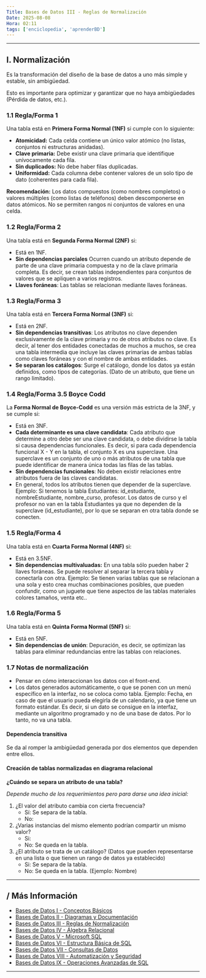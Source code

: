 ```yaml
---
Title: Bases de Datos III - Reglas de Normalización
Date: 2025-08-08
Hora: 02:11
tags: ['enciclopedia', 'aprenderBD']
---
```


---

## I. Normalización

Es la transformación del diseño de la base de datos a uno más simple y estable, sin ambigüedad.

Esto es importante para optimizar y garantizar que no haya ambigüedades (Pérdida de datos, etc.).

### 1.1 Regla/Forma 1

Una tabla está en **Primera Forma Normal (1NF)** si cumple con lo siguiente:

- **Atomicidad:** Cada celda contiene un único valor atómico (no listas, conjuntos ni estructuras anidadas).
- **Clave primaria:** Debe existir una clave primaria que identifique unívocamente cada fila.
- **Sin duplicados:** No debe haber filas duplicadas.
- **Uniformidad:** Cada columna debe contener valores de un solo tipo de dato (coherentes para cada fila).

**Recomendación:** Los datos compuestos (como nombres completos) o valores múltiples (como listas de teléfonos) deben descomponerse en datos atómicos. No se permiten rangos ni conjuntos de valores en una celda.

### 1.2 Regla/Forma 2

Una tabla está en **Segunda Forma Normal (2NF)** si:

- Está en 1NF.
- **Sin dependencias parciales** Ocurren cuando un atributo depende de parte de una clave primaria compuesta y no de la clave primaria completa. Es decir, se crean tablas independientes para conjuntos de valores que se apliquen a varios registros.
- **Llaves foráneas**: Las tablas se relacionan mediante llaves foráneas.

### 1.3 Regla/Forma 3

Una tabla está en **Tercera Forma Normal (3NF)** si:

- Está en 2NF.
- **Sin dependencias transitivas**: Los atributos no clave dependen exclusivamente de la clave primaria y no de otros atributos no clave. Es decir, al tener dos entidades conectadas de muchos a muchos, se crea una tabla intermedia que incluye las claves primarias de ambas tablas como claves foráneas y con el nombre de ambas entidades.
- **Se separan los catálogos**: Surge el catálogo, donde los datos ya están definidos, como tipos de categorías. (Dato de un atributo, que tiene un rango limitado).

### 1.4 Regla/Forma 3.5 Boyce Codd

La **Forma Normal de Boyce-Codd** es una versión más estricta de la 3NF, y se cumple si:

- Está en 3NF.
- **Cada determinante es una clave candidata**: Cada atributo que determine a otro debe ser una clave candidata, o debe dividirse la tabla si causa dependencias funcionales. Es decir, si para cada dependencia funcional X - Y en la tabla, el conjunto X es una superclave. Una superclave es un conjunto de uno o más atributos de una tabla que puede identificar de manera única todas las filas de las tablas.
- **Sin dependencias funcionales**: No deben existir relaciones entre atributos fuera de las claves candidatas.
- En general, todos los atributos tienen que depender de la superclave. Ejemplo: Si tenemos la tabla Estudiantes: id_estudiante, nombreEstudiante, nombre_curso, profesor. Los datos de curso y el profesor no van en la tabla Estudiantes ya que no dependen de la superclave (id_estudiante), por lo que se separan en otra tabla donde se conecten.

### 1.5 Regla/Forma 4

Una tabla está en **Cuarta Forma Normal (4NF)** si:

- Está en 3.5NF.
- **Sin dependencias multivaluadas:** En una tabla sólo pueden haber 2 llaves foráneas. Se puede resolver al separar la tercera tabla y conectarla con otra. Ejemplo: Se tienen varias tablas que se relacionan a una sola y esto crea muchas combinaciones posibles, que pueden confundir, como un juguete que tiene aspectos de las tablas materiales colores tamaños, venta etc..

### 1.6 Regla/Forma 5

Una tabla está en **Quinta Forma Normal (5NF)** si:

- Está en 5NF.
- **Sin dependencias de unión**: Depuración, es decir, se optimizan las tablas para eliminar redundancias entre las tablas con relaciones.
### 1.7 Notas de normalización

- Pensar en cómo interaccionan los datos con el front-end.
- Los datos generados automáticamente, o que se ponen con un menú específico en la interfaz, no se coloca como tabla. Ejemplo: Fecha, en caso de que el usuario pueda elegirla de un calendario, ya que tiene un formato estándar. Es decir, si un dato se consigue en la interfaz, mediante un algoritmo programado y no de una base de datos. Por lo tanto, no va una tabla.
#### Dependencia transitiva

Se da al romper la ambigüedad generada por dos elementos que dependen entre ellos.

#### Creación de tablas normalizadas en diagrama relacional

**¿Cuándo se separa un atributo de una tabla?**

*Depende mucho de los requerimientos pero para darse una idea inicial:*

1. ¿El valor del atributo cambia con cierta frecuencia?
	- Sí: Se separa de la tabla.
	- No:
2. ¿Varias instancias del mismo elemento podrían compartir un mismo valor?
	- Si:
	- No: Se queda en la tabla.
3. ¿El atributo se trata de un catálogo? (Datos que pueden representarse en una lista o que tienen un rango de datos ya establecido)
	- Si: Se separa de la tabla.
	- No: Se queda en la tabla. (Ejemplo: Nombre)

---

## / Más Información

- [Bases de Datos I - Conceptos Básicos](/apuntes/bases-de-datos-i---conceptos-básicos/)
- [Bases de Datos II - Diagramas y Documentación](/apuntes/bases-de-datos-ii---diagramas-y-documentación/)
- [Bases de Datos III - Reglas de Normalización](/apuntes/bases-de-datos-iii---reglas-de-normalización/)
- [Bases de Datos IV - Álgebra Relacional](/apuntes/bases-de-datos-iv---álgebra-relacional/)
- [Bases de Datos V - Microsoft SQL](/apuntes/bases-de-datos-v---microsoft-sql/)
- [Bases de Datos VI - Estructura Básica de SQL](/apuntes/bases-de-datos-vi---estructura-básica-de-sql/)
- [Bases de Datos VII - Consultas de Datos](/apuntes/bases-de-datos-vii---consultas-de-datos/)
- [Bases de Datos VIII - Automatización y Seguridad](/apuntes/bases-de-datos-viii---automatización-y-seguridad/)
- [Bases de Datos IX - Operaciones Avanzadas de SQL](/apuntes/bases-de-datos-ix---operaciones-avanzadas-de-sql/)

---